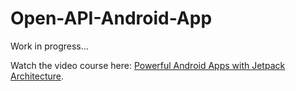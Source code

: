 # Open-API-Android-App
<p>Work in progress...</p>
<p>Watch the video course here: <a href="https://codingwithmitch.com/courses/powerful-android-apps-with-jetpack-architecture/">Powerful Android Apps with Jetpack Architecture</a>.</p>

